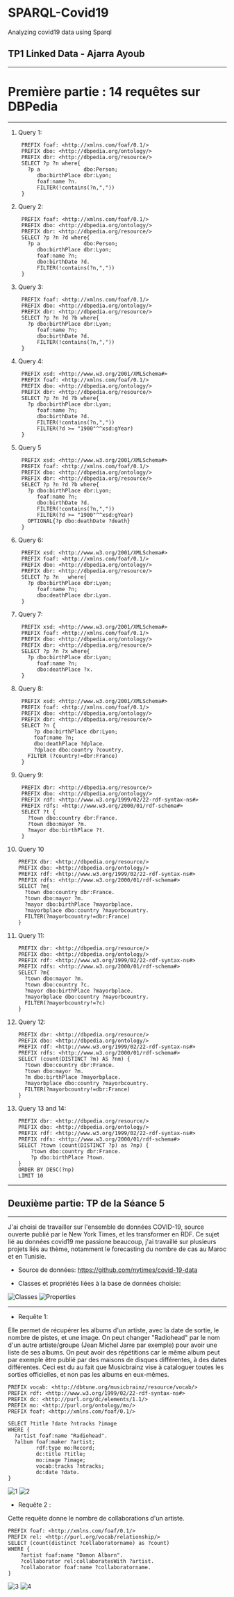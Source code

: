 # SPARQL-Covid19
Analyzing covid19 data using Sparql
## TP1 Linked Data - Ajarra Ayoub
----------------------
# Première partie : 14 requêtes sur DBPedia
----------------------
1. Query 1:

        PREFIX foaf: <http://xmlns.com/foaf/0.1/>
        PREFIX dbo: <http://dbpedia.org/ontology/>
        PREFIX dbr: <http://dbpedia.org/resource/>
        SELECT ?p ?n where{
          ?p a              dbo:Person;
             dbo:birthPlace dbr:Lyon;
             foaf:name ?n.
             FILTER(!contains(?n,","))
        }

	
2. Query 2:

        PREFIX foaf: <http://xmlns.com/foaf/0.1/>
        PREFIX dbo: <http://dbpedia.org/ontology/>
        PREFIX dbr: <http://dbpedia.org/resource/>
        SELECT ?p ?n ?d where{
          ?p a              dbo:Person;
             dbo:birthPlace dbr:Lyon;
             foaf:name ?n;
             dbo:birthDate ?d.
             FILTER(!contains(?n,","))
        }

3. Query 3:

        PREFIX foaf: <http://xmlns.com/foaf/0.1/>
        PREFIX dbo: <http://dbpedia.org/ontology/>
        PREFIX dbr: <http://dbpedia.org/resource/>
        SELECT ?p ?n ?d ?b where{
          ?p dbo:birthPlace dbr:Lyon;
             foaf:name ?n;
             dbo:birthDate ?d.
             FILTER(!contains(?n,","))
        }

4. Query 4:

        PREFIX xsd: <http://www.w3.org/2001/XMLSchema#>
        PREFIX foaf: <http://xmlns.com/foaf/0.1/>
        PREFIX dbo: <http://dbpedia.org/ontology/>
        PREFIX dbr: <http://dbpedia.org/resource/>
        SELECT ?p ?n ?d ?b where{
          ?p dbo:birthPlace dbr:Lyon;
             foaf:name ?n;
             dbo:birthDate ?d.
             FILTER(!contains(?n,","))
          	 FILTER(?d >= "1900"^^xsd:gYear)
        }


5. Query 5

        PREFIX xsd: <http://www.w3.org/2001/XMLSchema#>
        PREFIX foaf: <http://xmlns.com/foaf/0.1/>
        PREFIX dbo: <http://dbpedia.org/ontology/>
        PREFIX dbr: <http://dbpedia.org/resource/>
        SELECT ?p ?n ?d ?b where{
          ?p dbo:birthPlace dbr:Lyon;
             foaf:name ?n;
             dbo:birthDate ?d.
             FILTER(!contains(?n,","))
          	 FILTER(?d >= "1900"^^xsd:gYear)
          OPTIONAL{?p dbo:deathDate ?death}
        }


6. Query 6:

        PREFIX xsd: <http://www.w3.org/2001/XMLSchema#>
        PREFIX foaf: <http://xmlns.com/foaf/0.1/>
        PREFIX dbo: <http://dbpedia.org/ontology/>
        PREFIX dbr: <http://dbpedia.org/resource/>
        SELECT ?p ?n   where{
          ?p dbo:birthPlace dbr:Lyon;
             foaf:name ?n;
             dbo:deathPlace	dbr:Lyon.
        }

7. Query 7:

        PREFIX xsd: <http://www.w3.org/2001/XMLSchema#>
        PREFIX foaf: <http://xmlns.com/foaf/0.1/>
        PREFIX dbo: <http://dbpedia.org/ontology/>
        PREFIX dbr: <http://dbpedia.org/resource/>
        SELECT ?p ?n ?x where{
          ?p dbo:birthPlace dbr:Lyon;
             foaf:name ?n;
             dbo:deathPlace ?x.
        }

8. Query 8:

    	PREFIX xsd: <http://www.w3.org/2001/XMLSchema#>
    	PREFIX foaf: <http://xmlns.com/foaf/0.1/>
    	PREFIX dbo: <http://dbpedia.org/ontology/>
    	PREFIX dbr: <http://dbpedia.org/resource/>
    	SELECT ?n {
    		?p dbo:birthPlace dbr:Lyon;
    		foaf:name ?n;
    		dbo:deathPlace ?dplace.
    		?dplace dbo:country ?country.
    	  FILTER (?country!=dbr:France)
    	}

9. Query 9:

    	PREFIX dbr: <http://dbpedia.org/resource/>
    	PREFIX dbo: <http://dbpedia.org/ontology/>
    	PREFIX rdf: <http://www.w3.org/1999/02/22-rdf-syntax-ns#>
    	PREFIX rdfs: <http://www.w3.org/2000/01/rdf-schema#>
    	SELECT ?t {
    	  ?town dbo:country dbr:France.
    	  ?town dbo:mayor ?m.
    	  ?mayor dbo:birthPlace ?t.
    	}

10. Query 10

    	PREFIX dbr: <http://dbpedia.org/resource/>
    	PREFIX dbo: <http://dbpedia.org/ontology/>
    	PREFIX rdf: <http://www.w3.org/1999/02/22-rdf-syntax-ns#>
    	PREFIX rdfs: <http://www.w3.org/2000/01/rdf-schema#>
    	SELECT ?m{
    	  ?town dbo:country dbr:France.
    	  ?town dbo:mayor ?m.
    	  ?mayor dbo:birthPlace ?mayorbplace.
    	  ?mayorbplace dbo:country ?mayorbcountry.
    	  FILTER(?mayorbcountry!=dbr:France)
    	}
    	
11. Query 11:

    	PREFIX dbr: <http://dbpedia.org/resource/>
    	PREFIX dbo: <http://dbpedia.org/ontology/>
    	PREFIX rdf: <http://www.w3.org/1999/02/22-rdf-syntax-ns#>
    	PREFIX rdfs: <http://www.w3.org/2000/01/rdf-schema#>
    	SELECT ?m{
    	  ?town dbo:mayor ?m.
    	  ?town dbo:country ?c.
    	  ?mayor dbo:birthPlace ?mayorbplace.
    	  ?mayorbplace dbo:country ?mayorbcountry.
    	  FILTER(?mayorbcountry!=?c)
    	}
    	
12. Query 12:

    	PREFIX dbr: <http://dbpedia.org/resource/>
    	PREFIX dbo: <http://dbpedia.org/ontology/>
    	PREFIX rdf: <http://www.w3.org/1999/02/22-rdf-syntax-ns#>
    	PREFIX rdfs: <http://www.w3.org/2000/01/rdf-schema#>
    	SELECT (count(DISTINCT ?m) AS ?nm) {
    	  ?town dbo:country dbr:France.
    	  ?town dbo:mayor ?m.
    	  ?m dbo:birthPlace ?mayorbplace.
    	  ?mayorbplace dbo:country ?mayorbcountry.
    	  FILTER(?mayorbcountry!=dbr:France)
    	}
    	
13. Query 13 and 14:

    	PREFIX dbr: <http://dbpedia.org/resource/>
    	PREFIX dbo: <http://dbpedia.org/ontology/>
    	PREFIX rdf: <http://www.w3.org/1999/02/22-rdf-syntax-ns#>
    	PREFIX rdfs: <http://www.w3.org/2000/01/rdf-schema#>
    	SELECT ?town (count(DISTINCT ?p) as ?np) {
    		?town dbo:country dbr:France.
    		?p dbo:birthPlace ?town.
    	}
    	ORDER BY DESC(?np)
    	LIMIT 10
	
---------------------------------
## Deuxième partie: TP de la Séance 5
---------------------------------
J'ai choisi de travailler sur l'ensemble de données COVID-19, source ouverte publié par le New York Times, et les transformer en RDF. Ce sujet lié au données covid19 me passione beaucoup, j'ai travaillé sur plusieurs projets liés au thème, notamment le forecasting du nombre de cas au Maroc et en Tunisie.

* Source de données:
https://github.com/nytimes/covid-19-data

* Classes et propriétés liées à la base de données choisie:

![Classes](Classes.PNG)
![Properties](Properties.PNG)

-----------------
* Requête 1: 

Elle permet de récupérer les albums d'un artiste, avec la date de sortie, le nombre de pistes, et une image.
On peut changer "Radiohead" par le nom d'un autre artiste/groupe (Jean Michel Jarre par exemple) pour avoir une liste de ses albums.
On peut avoir des répétitions car le même album peut par exemple être publié par des maisons de disques différentes, à des dates différentes. 
Ceci est du au fait que Musicbrainz vise à cataloguer toutes les sorties officielles, et non pas les albums en eux-mêmes.

	PREFIX vocab: <http://dbtune.org/musicbrainz/resource/vocab/>
	PREFIX rdf: <http://www.w3.org/1999/02/22-rdf-syntax-ns#>
	PREFIX dc: <http://purl.org/dc/elements/1.1/>
	PREFIX mo: <http://purl.org/ontology/mo/>
	PREFIX foaf: <http://xmlns.com/foaf/0.1/>

	SELECT ?title ?date ?ntracks ?image
	WHERE {
	  ?artist foaf:name "Radiohead".
	  ?album foaf:maker ?artist;
			 rdf:type mo:Record;
			 dc:title ?title;
			 mo:image ?image;
			 vocab:tracks ?ntracks;
			 dc:date ?date.
	}
![1](figures/1.png)
![2](figures/d1.png)

* Requête 2 :

Cette requête donne le nombre de collaborations d'un artiste.

	PREFIX foaf: <http://xmlns.com/foaf/0.1/>
	PREFIX rel: <http://purl.org/vocab/relationship/>
	SELECT (count(distinct ?collaboratorname) as ?count)
	WHERE {
		?artist foaf:name "Damon Albarn".
		?collaborator rel:collaboratesWith ?artist.
		?collaborator foaf:name ?collaboratorname.
	}
![3](figures/2.png)
![4](figures/d2.png)
